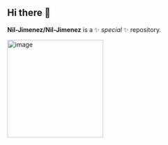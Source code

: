 ## Hi there 👋


**Nil-Jimenez/Nil-Jimenez** is a ✨ _special_ ✨ repository.

<img width="220" height="224" alt="image" src="https://github.com/user-attachments/assets/5856e685-a2c8-404f-9122-22a69bc2569a" />



                                                                                                                              
                                                                                                    


